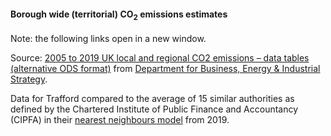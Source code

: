 #### Borough wide (territorial) CO<sub>2</sub> emissions estimates

Note: the following links open in a new window.

Source: <a href="https://assets.publishing.service.gov.uk/government/uploads/system/uploads/attachment_data/file/996058/2005-19_UK_local_and_regional_CO2_emissions.ods" target="_blank">2005 to 2019 UK local and regional CO2 emissions – data tables (alternative ODS format)</a> from <a href="https://www.gov.uk/government/statistics/uk-local-authority-and-regional-carbon-dioxide-emissions-national-statistics-2005-to-2019" target="_blank">Department for Business, Energy & Industrial Strategy</a>.

Data for Trafford compared to the average of 15 similar authorities as defined by the Chartered Institute of Public Finance and Accountancy (CIPFA) in their <a href='https://www.cipfa.org/services/cipfastats/nearest-neighbour-model' target='_blank'>nearest neighbours model</a> from 2019.
